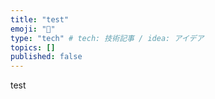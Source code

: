 ```yaml
---
title: "test"
emoji: "📘"
type: "tech" # tech: 技術記事 / idea: アイデア
topics: []
published: false
---
```


test
